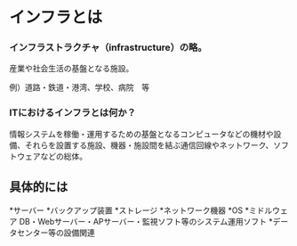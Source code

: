 # インフラとは
### インフラストラクチャ（infrastructure）の略。
産業や社会生活の基盤となる施設。

例）道路・鉄道・港湾、学校、病院　等
### ITにおけるインフラとは何か？
情報システムを稼働・運用するための基盤となるコンピュータなどの機材や設備、それらを設置する施設、機器・施設間を結ぶ通信回線やネットワーク、ソフトウェアなどの総体。

## 具体的には
*サーバー
*バックアップ装置
*ストレージ
*ネットワーク機器
*OS
*ミドルウェア
  DB・Webサーバー・APサーバー・監視ソフト等のシステム運用ソフト
*データセンター等の設備関連
